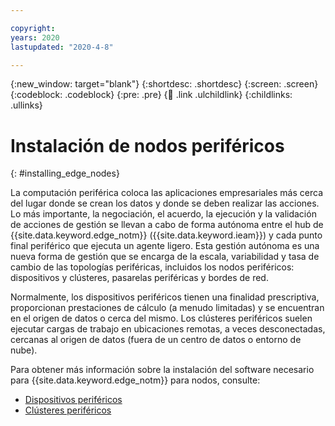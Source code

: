 ```yaml
---

copyright:
years: 2020
lastupdated: "2020-4-8"

---
```


{:new_window: target="blank"}
{:shortdesc: .shortdesc}
{:screen: .screen}
{:codeblock: .codeblock}
{:pre: .pre}
{:child: .link .ulchildlink}
{:childlinks: .ullinks}

# Instalación de nodos periféricos
{: #installing_edge_nodes}

La computación periférica coloca las aplicaciones empresariales más cerca del lugar donde se crean los datos
y donde se deben realizar las acciones. Lo más importante, la negociación, el acuerdo, la ejecución y la
validación de acciones de gestión se llevan a cabo de forma autónoma entre el
hub de {{site.data.keyword.edge_notm}} ({{site.data.keyword.ieam}}) y cada punto final periférico
que ejecuta un agente ligero. Esta gestión autónoma es una nueva forma de gestión que
se encarga de la escala, variabilidad y tasa de cambio de las topologías periféricas, incluidos los nodos periféricos:
dispositivos y clústeres, pasarelas periféricas y bordes de red.

Normalmente, los dispositivos periféricos tienen una finalidad prescriptiva, proporcionan prestaciones de
cálculo (a menudo limitadas) y se encuentran en el origen de datos o cerca del mismo. Los clústeres periféricos
suelen ejecutar cargas de trabajo en ubicaciones remotas, a veces desconectadas, cercanas al origen de datos
(fuera de un centro de datos o entorno de nube).

Para obtener más información sobre la instalación del software necesario para
{{site.data.keyword.edge_notm}} para nodos, consulte:

* [Dispositivos periféricos](../installing/edge_devices.md)
* [Clústeres periféricos](../installing/edge_clusters.md)
